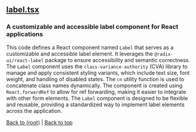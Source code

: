 ## [label.tsx](label.tsx)

### A customizable and accessible label component for React applications

This code defines a React component named `Label` that serves as a customizable and accessible label element. It leverages the `@radix-ui/react-label` package to ensure accessibility and semantic correctness. The `Label` component uses the `class-variance-authority` (CVA) library to manage and apply consistent styling variants, which include text size, font weight, and handling of disabled states. The `cn` utility function is used to concatenate class names dynamically. The component is created using `React.forwardRef` to allow for ref forwarding, making it easier to integrate with other form elements. The `Label` component is designed to be flexible and reusable, providing a standardized way to implement label elements across the application.

[Back to (root)](#root) | [Back to top](#table-of-contents)

